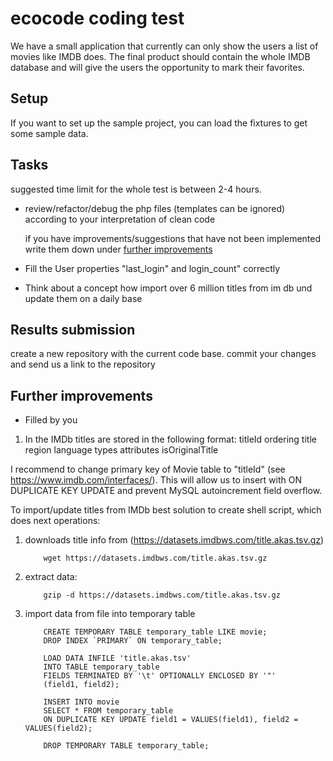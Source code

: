 # ecocode coding test

We have a small application that currently can only show the users a list of movies like IMDB does. 
The final product should contain the whole IMDB database and will give the users the opportunity
to mark their favorites. 




## Setup
If you want to set up the sample project, you can load the fixtures to get some sample data.


## Tasks
suggested time limit for the whole test is between 2-4 hours.

- review/refactor/debug the php files (templates can be ignored) according to your interpretation of clean code
  
  if you have improvements/suggestions that have not been implemented write them down under 
  [further improvements](#markdown-header-further-improvements) 
- Fill the User properties "last_login" and login_count" correctly
- Think about a concept how import over 6 million titles from im db und update them on a daily base



## Results submission
create a new repository with the current code base. commit your changes and send us a link to the repository


## Further improvements
- Filled by you

1. In the IMDb titles are stored in the following format:
titleId
ordering
title
region
language
types
attributes
isOriginalTitle

I recommend to change primary key of Movie table to "titleId" (see https://www.imdb.com/interfaces/). 
This will allow us to insert with ON DUPLICATE KEY UPDATE and prevent MySQL autoincrement field overflow. 

To import/update titles from IMDb best solution to create shell script, which does next operations:
1. downloads title info from (https://datasets.imdbws.com/title.akas.tsv.gz)
    ```
        wget https://datasets.imdbws.com/title.akas.tsv.gz
    ```
2. extract data:
    ```
        gzip -d https://datasets.imdbws.com/title.akas.tsv.gz
    ```
3. import data from file into temporary table
    ```
        CREATE TEMPORARY TABLE temporary_table LIKE movie;
        DROP INDEX `PRIMARY` ON temporary_table;
   
        LOAD DATA INFILE 'title.akas.tsv'
        INTO TABLE temporary_table
        FIELDS TERMINATED BY '\t' OPTIONALLY ENCLOSED BY '"'
        (field1, field2);
        
        INSERT INTO movie
        SELECT * FROM temporary_table
        ON DUPLICATE KEY UPDATE field1 = VALUES(field1), field2 = VALUES(field2);
   
        DROP TEMPORARY TABLE temporary_table;
    ```
   